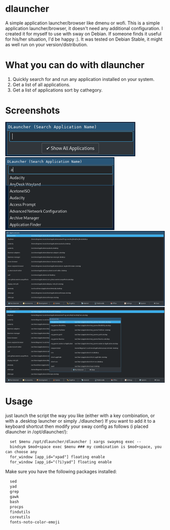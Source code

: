 # dlauncher
A simple application launcher/browser like dmenu or wofi.
This is a simple application launcher/browser, it doesn't need any additional configuration.
I created it for myself to use with sway on Debian. If someone finds it useful for his/her situation, I'd be happy :).
It was tested on Debian Stable, it might as well run on your version/distribution.

# What you can do with dlauncher
   1. Quickly search for and run any application installed on your system.
   2. Get a list of all applications.
   3. Get a list of applications sort by cathegory.

# Screenshots
![Alt text](https://github.com/DiogenesVX/dlauncher/blob/main/dlauncher.png)
![Alt text](https://github.com/DiogenesVX/dlauncher/blob/main/dlauncher2.png)
![Alt text](https://github.com/DiogenesVX/dlauncher/blob/main/dlauncher3.png)
![Alt text](https://github.com/DiogenesVX/dlauncher/blob/main/dlauncher4.png)

# Usage
  just launch the script the way you like (either with a key combination, or with a .desktop launcher or simply ./dlauncher)
  If you want to add it to a keyboard shortcut then modify your sway config as follows (i placed dlauncher in /opt/dlauncher/):
  
      set $menu /opt/dlauncher/dlauncher | xargs swaymsg exec --
      bindsym $mod+space exec $menu ### my combination is $mod+space, you can choose any
      for_window [app_id="xpad"] floating enable
      for_window [app_id="(?i)yad"] floating enable
  
 Make sure you have the following packages installed:
 
      sed
      yad
      grep
      gawk
      bash
      procps
      findutils
      coreutils
      fonts-noto-color-emoji
